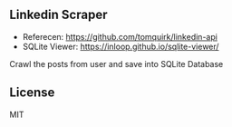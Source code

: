 ## Linkedin Scraper

- Referecen: https://github.com/tomquirk/linkedin-api
- SQLite Viewer: https://inloop.github.io/sqlite-viewer/

Crawl the posts from user and save into SQLite Database

## License
MIT
